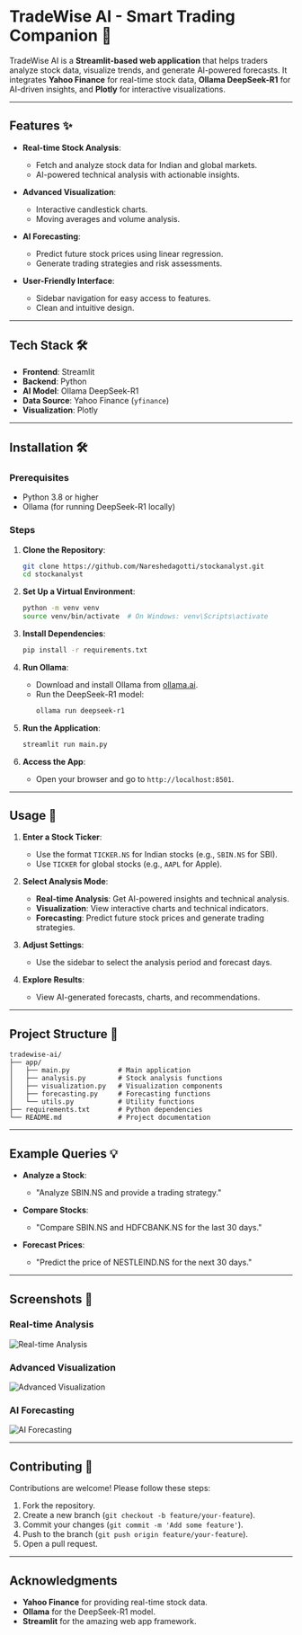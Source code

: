# TradeWise AI - Smart Trading Companion 🚀

TradeWise AI is a **Streamlit-based web application** that helps traders analyze stock data, visualize trends, and generate AI-powered forecasts. It integrates **Yahoo Finance** for real-time stock data, **Ollama DeepSeek-R1** for AI-driven insights, and **Plotly** for interactive visualizations.

---

## Features ✨

- **Real-time Stock Analysis**:
  - Fetch and analyze stock data for Indian and global markets.
  - AI-powered technical analysis with actionable insights.

- **Advanced Visualization**:
  - Interactive candlestick charts.
  - Moving averages and volume analysis.

- **AI Forecasting**:
  - Predict future stock prices using linear regression.
  - Generate trading strategies and risk assessments.

- **User-Friendly Interface**:
  - Sidebar navigation for easy access to features.
  - Clean and intuitive design.

---

## Tech Stack 🛠️

- **Frontend**: Streamlit
- **Backend**: Python
- **AI Model**: Ollama DeepSeek-R1
- **Data Source**: Yahoo Finance (`yfinance`)
- **Visualization**: Plotly

---

## Installation 🛠️

### Prerequisites

- Python 3.8 or higher
- Ollama (for running DeepSeek-R1 locally)

### Steps

1. **Clone the Repository**:
   ```bash
   git clone https://github.com/Nareshedagotti/stockanalyst.git
   cd stockanalyst
   ```

2. **Set Up a Virtual Environment**:
   ```bash
   python -m venv venv
   source venv/bin/activate  # On Windows: venv\Scripts\activate
   ```

3. **Install Dependencies**:
   ```bash
   pip install -r requirements.txt
   ```

4. **Run Ollama**:
   - Download and install Ollama from [ollama.ai](https://ollama.ai/).
   - Run the DeepSeek-R1 model:
     ```bash
     ollama run deepseek-r1
     ```

5. **Run the Application**:
   ```bash
   streamlit run main.py
   ```

6. **Access the App**:
   - Open your browser and go to `http://localhost:8501`.

---

## Usage 🚀

1. **Enter a Stock Ticker**:
   - Use the format `TICKER.NS` for Indian stocks (e.g., `SBIN.NS` for SBI).
   - Use `TICKER` for global stocks (e.g., `AAPL` for Apple).

2. **Select Analysis Mode**:
   - **Real-time Analysis**: Get AI-powered insights and technical analysis.
   - **Visualization**: View interactive charts and technical indicators.
   - **Forecasting**: Predict future stock prices and generate trading strategies.

3. **Adjust Settings**:
   - Use the sidebar to select the analysis period and forecast days.

4. **Explore Results**:
   - View AI-generated forecasts, charts, and recommendations.

---

## Project Structure 📂

```
tradewise-ai/
├── app/
│   ├── main.py            # Main application
│   ├── analysis.py        # Stock analysis functions
│   ├── visualization.py   # Visualization components
│   ├── forecasting.py     # Forecasting functions
│   └── utils.py           # Utility functions
├── requirements.txt       # Python dependencies
└── README.md              # Project documentation
```

---

## Example Queries 💡

- **Analyze a Stock**:
  - "Analyze SBIN.NS and provide a trading strategy."
  
- **Compare Stocks**:
  - "Compare SBIN.NS and HDFCBANK.NS for the last 30 days."

- **Forecast Prices**:
  - "Predict the price of NESTLEIND.NS for the next 30 days."

---

## Screenshots 📸

### Real-time Analysis
![Real-time Analysis](screenshots/analysis.png)

### Advanced Visualization
![Advanced Visualization](screenshots/visualization.png)

### AI Forecasting
![AI Forecasting](screenshots/forecasting.png)

---

## Contributing 🤝

Contributions are welcome! Please follow these steps:

1. Fork the repository.
2. Create a new branch (`git checkout -b feature/your-feature`).
3. Commit your changes (`git commit -m 'Add some feature'`).
4. Push to the branch (`git push origin feature/your-feature`).
5. Open a pull request.

---

## Acknowledgments 

- **Yahoo Finance** for providing real-time stock data.
- **Ollama** for the DeepSeek-R1 model.
- **Streamlit** for the amazing web app framework.

